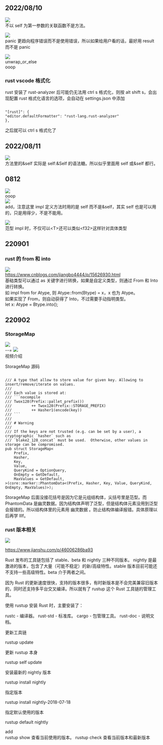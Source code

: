 ## 2022/08/10

![](./img/2022-08-10-10-25-01.png)  
不以 self 为第一参数的关联函数不是方法。

![](./img/2022-08-10-10-32-07.png)  
panic 更趋向程序错误而不是使用错误，所以如果给用户看的话，最好用 result 而不是 panic

![](./img/2022-08-10-10-41-52.png)  
unwrap_or_else  
ooop

### rust vscode 格式化

rust 安装了 rust-analyzer 后可能仍无法用 ctrl s 格式化，则按 alt shift s，会出现配置 rust 格式化语言的选项，会自动在 settings.json 中添加

```

"[rust]": {
"editor.defaultFormatter": "rust-lang.rust-analyzer"
},

```

之后就可以 ctrl s 格式化了

## 2022/08/11

![](./img/2022-08-11-17-18-57.png)  
方法里的&self 实际是 self:&Self 的语法糖。所以似乎里面用 self 或&self 都行。

## 0812

![](./img/2022-08-12-11-23-46.png)  
ooop  
![](./img/2022-08-13-21-38-48.png)  
add，注意这里 impl 定义方法时用的是 self 而不是&self，其实 self 也是可以用的，只是用得少，不是不能用。

![](./img/2022-08-12-14-07-48.png)  
范型 impl 时，不仅可以\<T>还可以类似\<f32>这样针对具体类型

## 220901

### rust 的 from 和 into

![](./img/2022-09-01-13-56-25.png)  
https://www.cnblogs.com/jiangbo4444/p/15626930.html  
基础类型可以通过 as 关键字进行转换，如果是自定义类型，则通过 From 和 Into 进行转换。  
如 impl from for Atype, 则 Atype::from(Btype) = x，x 也为 Atype。  
如果实现了 From，则自动获得了 Into，不过需要手动指明类型。  
let x: Atype = Btype.into();

## 220902

### StorageMap

![](./img/2022-09-02-09-24-21.png)  
--=
![](./img/2022-09-02-09-24-36.png)  
视频介绍

StorageMap 源码

````

/// A type that allow to store value for given key. Allowing to insert/remove/iterate on values.
///
/// Each value is stored at:
/// ```nocompile
/// Twox128(Prefix::pallet_prefix())
/// 		++ Twox128(Prefix::STORAGE_PREFIX)
/// 		++ Hasher1(encode(key))
/// ```
///
/// # Warning
///
/// If the keys are not trusted (e.g. can be set by a user), a cryptographic `hasher` such as
/// `blake2_128_concat` must be used.  Otherwise, other values in storage can be compromised.
pub struct StorageMap<
	Prefix,
	Hasher,
	Key,
	Value,
	QueryKind = OptionQuery,
	OnEmpty = GetDefault,
	MaxValues = GetDefault,
>(core::marker::PhantomData<(Prefix, Hasher, Key, Value, QueryKind, OnEmpty, MaxValues)>);

````

StorageMap 后面没接花括号是因为它是元组结构体，尖括号里是范型。而 PhantomData 是幽灵数据。因为结构体声明了泛型，但是结构体元素没用到泛型会报错的。所以结构体里的元素用 幽灵数据 。防止结构体编译报错。具体原理以后再学 lllf。

### rust 版本相关

![](./img/2022-09-02-11-03-22.png)

https://www.jianshu.com/p/46006286ba93

Rust 发布的工具链包括了 stable、beta 和 nightly 三种不同版本。 nightly 是最激进的版本，包含了大量（可能不稳定）的新/高级特性。stable 版本目前可能还不支持一些高级特性。beta 介于两者之间。

因为 Rust 的更新速度很快，支持的版本很多，有时新版本是不会完美兼容旧版本的，同时还支持多平台交叉编译。所以就有了 rustup 这个 Rust 工具链的管理工具。

使用 rustup 安装 Rust 时，主要安装了：

rustc - 编译器。
rust-std - 标准库。
cargo - 包管理工具。
rust-doc - 说明文档。

更新工具链

rustup update

更新 rustup 本身

rustup self update

安装最新的 nightly 版本

rustup install nightly

指定版本

rustup install nightly-2018-07-18

指定默认使用的版本

rustup default nightly

add  
rustup show 查看当前使用的版本。
rustup check 查看当前版本和最新版本
